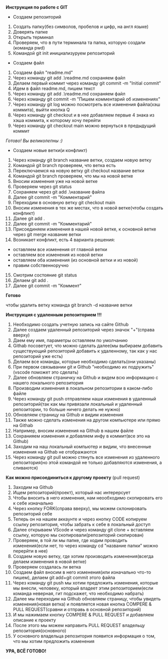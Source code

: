 **Инструкция по работе с GIT**

* Создаем репозиторий 
1. Создать папку(без символов, пробелов и цифр, на англ языке) 
2. Доверять папке
3. Открыть терминал 
4. Проверяем, что в пути терминала та папка, которую создали (команда pwd)
5. Командой git init инициализуруем репозиторий

* Создаем файл
1. Создаем файл "readme.md"
2. Через команду git add .\readme.md сохраняем файл
3. Делаем первый коммит через команду git commit -m "Initial commit"
4. Идем в файл readme.md, пишем текст
5. Через команду git add .\readme.md сохраняем файл
6. Через команду git commit -m "Пишем комментарий об изменениях"
7. Через команду git log можно посмотреть все изменения файла(хэш коммита), выйти кнопка Q
8. Через команду git checkout и в нее добавляем первые 4 знака из хэша коммита, к которому хочу перейти
9. Через команду git checkout main можно вернуться в предыдущий коммит

*Готово! Вы великолепны :)*

* Создаем новые ветки(и конфликт)

1. Через команду git branch название ветки, создаем новую ветку
2. Командой git branch проверяем, что ветка есть 
3. Переключаемся на новую ветку git checkout название ветки
4. Командой git branch проверяем, что мы на новой ветке
5. Вносим изменения уже на новой ветке 
6. Проверяем через git status
7. Сохраняем через git add .\название файла 
8. Далее git commit -m "Комментарий"
9. Переходим в основную ветку git checkout main
10. Вносим изменения в тех же местах, что в новой ветке(чтобы создать конфликт)
11. Далее git add . 
12. Далее git commit -m "Комментарий"
13. Присоединяем изменения в нашей новой ветке, к основной ветке через git merge название ветки
14. Возникает конфликт, есть 4 варианта решения: 
* оставляем все изменения от главной ветки
* оставляем все изменения из новой ветки
* оставляем оба изменения (из основной ветки и из новой)
* правим собственноручно

15. Смотрим состояние git status
16. Делаем git add .
17. Далее git commit -m "Коммент"

**Готово**

чтобы удалить ветку команда git branch -d название ветки

**Инструкция с удаленным репозиторием !!!**

1. Необходимо создать учетную запись на сайте Github
2. Далее создаем удаленный репозиторий через значок "+"(справа вверху)
3. Даем ему имя, параметры оставляем по умолчанию
4. Githab посоветует, что можно сделать далее(мы выбираем добавить существующий репозиторий добавить к удаленному, так как у нас репозиторий уже есть)
5. Делаем все команды, которые необходимо сделать(они указаны)
6. При первом связывании git и Github "необходимо их подружить"(vscode поможет это сделать)
7. Далее обновляем страничку на Github и видем всю информацию с нашего локального репозитория
8. Производим изменения в локальном репозитории в каком-либо файле
9. Через команду git push отправляем наши изменения в удаленный репозиторий(так как мы привязали локальный и удаленный репозитории, то больше ничего делать не нужно)
10. Обновляем страницу на Github и видим изменения
11. Также можно сделать изменения на другом компьютере или прямо на Githab
12. Например, вносим изменения на Github в нашем файле
13. Сохранияем изменения и добавляем инфу в коммит(все это на Github)
14. Заходим на наш локальный компьютер и видим, что внесенные изменения на Githab не отображаются
15. Через команду git pull можно стянуть все изменения из удаленного репозитория(но этой командой не только добавляются изменения, а сливаются)

**Как можно присоединиться к другому проекту** (pull request)

1. Заходим на Github
2. Ищем репозиторий(проект), который нас интерерсует
3. Чтобы вносить в него изменения, нам неообходимо скопировать его к себе изначально
4. Через кнопку FORK(справа вверху), мы можем склонировать репозиторий себе 
5. Теперь он на нашем аккаунте и через кнопку CODE копируем ссылку репозитория, чтобы забрать к себе в локальный доступ
6. Далее открываем VScode и через команду git clone + вставляем ссылку, которую мы скопировали(репозиторий скопирован)
7. Проверяем, в той ли мы папке, где ходим проводить изменения(если нет, то через команду cd "название папки" можно перерйти в нее)
8. Создаем новую ветку, где хотим производить изменения(всегда делаем изменения в новой ветке)
9. Проверяем создалась ли ветка
10. Создаем файл вносим в него изменения(или изначально что-то пишем), делаем git add+git commit этого файла
11. Через команду git push мы хотим предложить изменения, которые мы внесли, человеку, который владеет этим репозиторием(если команда неверная, гит подскажет, что необходимо набрать)
12. Далее мы переходим на Github обновляем страницу, чтобы увидеть изменения(новая ветка) и появляется новая кнопка COMPERE & PULL REQUEST(сравни и отправь в основной репозиторий)
13. И мы нажимаем кнопку COMPERE & PULL REQUEST и добавляем описание к проекту
14. После этого мы можем направить PULL REQUEST владельцу репозитория(основного)
15. У основного владельца репозитория появится информация о том, что мы хотим предложить изменения

**УРА, ВСЁ ГОТОВО!**